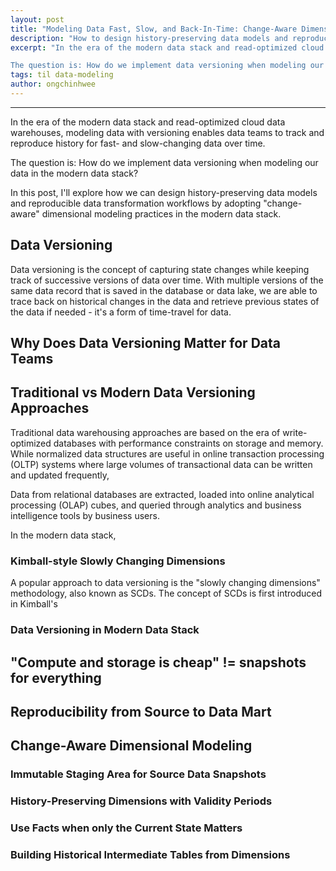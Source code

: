 ```yaml
---
layout: post
title: "Modeling Data Fast, Slow, and Back-In-Time: Change-Aware Dimensional Modeling in the Modern Data Stack"
description: "How to design history-preserving data models and reproducible data transformation workflows in modern data warehouses"
excerpt: "In the era of the modern data stack and read-optimized cloud data warehouses, modeling data with versioning enables data teams to track and reproduce history for fast- and slow-changing data over time.

The question is: How do we implement data versioning when modeling our data in the modern data stack?"
tags: til data-modeling
author: ongchinhwee
---
```

---

In the era of the modern data stack and read-optimized cloud data warehouses, modeling data with versioning enables data teams to track and reproduce history for fast- and slow-changing data over time.

The question is: How do we implement data versioning when modeling our data in the modern data stack?

In this post, I'll explore how we can design history-preserving data models and reproducible data transformation workflows by adopting "change-aware" dimensional modeling practices in the modern data stack.

## Data Versioning

Data versioning is the concept of capturing state changes while keeping track of successive versions of data over time. With multiple versions of the same data record that is saved in the database or data lake, we are able to trace back on historical changes in the data and retrieve previous states of the data if needed - it's a form of time-travel for data.

## Why Does Data Versioning Matter for Data Teams



## Traditional vs Modern Data Versioning Approaches

Traditional data warehousing approaches are based on the era of write-optimized databases with performance constraints on storage and memory. While normalized data structures are useful in online transaction processing (OLTP) systems where large volumes of transactional data can be written and updated frequently, 

Data from relational databases are extracted, loaded into online analytical processing (OLAP) cubes, and queried through analytics and business intelligence tools by business users.

In the modern data stack, 

### Kimball-style Slowly Changing Dimensions

A popular approach to data versioning is the "slowly changing dimensions" methodology, also known as SCDs. The concept of SCDs is first introduced in Kimball's 


### Data Versioning in Modern Data Stack


## "Compute and storage is cheap" != snapshots for everything




## Reproducibility from Source to Data Mart

## Change-Aware Dimensional Modeling



### Immutable Staging Area for Source Data Snapshots

### History-Preserving Dimensions with Validity Periods

### Use Facts when only the Current State Matters



### Building Historical Intermediate Tables from Dimensions

###

## 